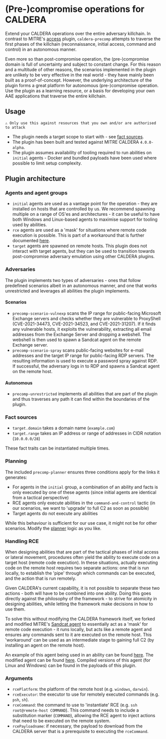 # (Pre-)compromise operations for CALDERA

Extend your CALDERA operations over the entire adversary killchain. In contrast to MITRE's [access](https://github.com/mitre/access) plugin, `caldera-precomp` attempts to traverse the first phases of the killchain (reconnaissance, initial access, command and control) in an autonomous manner.

Even more so than post-compromise operation, the (pre-)compromise domain is full of uncertainty and subject to constant change. For this reason and a multitude of other reasons, the scenarios implemented in the plugin are unlikely to be very effective in the real world - they have mainly been built as a proof-of-concept. However, the underlying architecture of the plugin forms a great platform for autonomous (pre-)compromise operation. Use the plugin as a learning resource, or a basis for developing your own AAE applications that traverse the entire killchain.

## Usage

```
⚠️ Only use this against resources that you own and/or are authorised to attack
```

- The plugin needs a target scope to start with - see [fact sources](#fact-sources).
- The plugin has been built and tested against MITRE CALDERA `4.0.0-alpha`.
- The plugin assumes availability of tooling required to run abilities on `initial` agents - Docker and bundled payloads have been used where possible to limit setup complexity.

## Plugin architecture

### Agents and agent groups

- `initial` agents are used as a vantage point for the operation - they are installed on hosts that are controlled by us. We recommend spawning multiple on a range of OS'es and architectures - it can be useful to have both Windows and Linux-based agents to maximise support for tooling used by abilities.
- `rce` agents are used as a 'mask' for situations where remote code execution is possible. This is part of a workaround that is further documented [here](#handling-rce).
- `target` agents are spawned on remote hosts. This plugin does not interact with target agents, but they can be used to transition towards post-compromise adversary emulation using other CALDERA plugins.

### Adversaries

The plugin implements two types of adversaries - ones that follow predefined scenarios albeit in an autonomous manner, and one that works unrestricted and leverages all abilities the plugin implements.

#### Scenarios

- `precomp-scenario-vulnexp` scans the IP range for public-facing Microsoft Exchange servers and checks whether they are vulnerable to ProxyShell (CVE-2021-34473, CVE-2021-34523, and CVE-2021-31207). If it finds any vulnerable hosts, it exploits the vulnerability, extracting all email addresses from the Exchange Server and dropping a webshell. The webshell is then used to spawn a Sandcat agent on the remote Exchange server.
- `precomp-scenario-spray` scans public-facing websites for e-mail addresses and the target IP range for public-facing RDP servers. The resulting information is used to execute a password spray against RDP. If successful, the adversary logs in to RDP and spawns a Sandcat agent on the remote host.

#### Autonomous

- `precomp-unrestricted` implements all abilities that are part of the plugin and thus traverses any path it can find within the boundaries of the plugin.

### Fact sources

- `target.domain` takes a domain name (`example.com`)
- `target.range` takes an IP address or range of addresses in CIDR notation (`10.0.0.0/28`)

These fact traits can be instantiated multiple times.

### Planning

The included `precomp-planner` ensures three conditions apply for the links it generates:

- For agents in the `initial` group, a combination of an ability and facts is only executed by one of these agents (since initial agents are identical from a tactical perspective)
- RCE agents only execute abilities in the `command-and-control` tactic (in our scenarios, we want to 'upgrade' to full C2 as soon as possible)
- Target agents do not execute any abilities

While this behaviour is sufficient for our use case, it might not be for other scenarios. Modify the [planner](app/planners/planner.py) logic as you like.

### Handling RCE

When designing abilities that are part of the tactical phases of inital access or lateral movement, procedures often yield the ability to execute code on a target host (remote code execution). In these situations, actually executing code on the remote host requires two separate actions: one that is run locally, to establish the 'pipe' through which commands can be executed, and the action that is run remotely.

Given CALDERA's current capability, it is not possible to separate these two actions - both will have to be combined into one ability. Doing this goes directly against the philosophy of the framework - to strive for atomicity in designing abilities, while letting the framework make decisions in how to use them.

To solve this without modifying the CALDERA framework itself, we forked and modified MITRE's [Sandcat agent](https://github.com/mitre/gocat) to essentially act as a 'mask' for remote code execution - it runs locally, but acts like a remote agent and ensures any commands sent to it are executed on the remote host. This 'workaround' can be used as an intermediate stage to gaining full C2 (by installing an agent on the remote host).

An example of this agent being used in an ability can be found [here](data/abilities/initial-access/554cc237-02c1-423f-ba52-e612bd1b4d1c.yml). The modified agent can be found [here](https://github.com/DiedB/caldera-precomp-gocat-rce). Compiled versions of this agent (for Linux and Windows) can be found in the payloads of this plugin.

### Arguments

- `rcePlatform`: the platform of the remote host (e.g. `windows`, `darwin`).
- `rceExecutor`: the executor to use for remotely executed commands (e.g. `psh`, `sh`).
- `rceCommand`: the command to use to 'instantiate' RCE (e.g. `ssh root@remote-host COMMAND`). This command needs to include a substitution marker (`COMMAND`), allowing the RCE agent to inject actions that need to be executed on the remote system.
- `rcePayloadname`: if necessary, the payload to download from the CALDERA server that is a prerequisite to executing the `rceCommand`.
